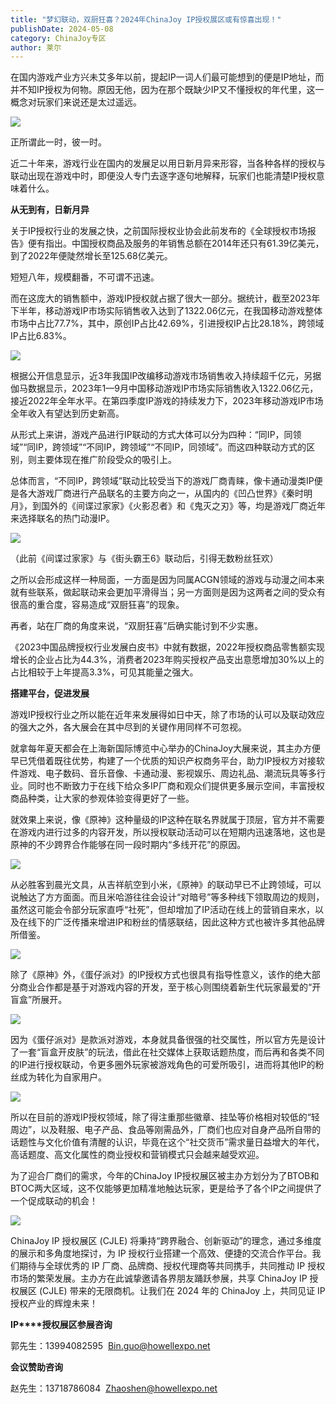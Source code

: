 ```yaml
---
title: "梦幻联动，双厨狂喜？2024年ChinaJoy IP授权展区或有惊喜出现！"
publishDate: 2024-05-08
category: ChinaJoy专区
author: 莱尔
---
```


在国内游戏产业方兴未艾多年以前，提起IP一词人们最可能想到的便是IP地址，而并不知IP授权为何物。原因无他，因为在那个既缺少IP又不懂授权的年代里，这一概念对玩家们来说还是太过遥远。

![](https://ec-net-1251389766.cos.ap-shanghai.myqcloud.com/wp-content/uploads/2024/05/20240508093414201-1024x543.jpg)

正所谓此一时，彼一时。

近二十年来，游戏行业在国内的发展足以用日新月异来形容，当各种各样的授权与联动出现在游戏中时，即便没人专门去逐字逐句地解释，玩家们也能清楚IP授权意味着什么。

**从无到有，日新月异**

关于IP授权行业的发展之快，之前国际授权业协会此前发布的《全球授权市场报告》便有指出。中国授权商品及服务的年销售总额在2014年还只有61.39亿美元，到了2022年便陡然增长至125.68亿美元。

短短八年，规模翻番，不可谓不迅速。

而在这庞大的销售额中，游戏IP授权就占据了很大一部分。据统计，截至2023年下半年，移动游戏IP市场实际销售收入达到了1322.06亿元，在我国移动游戏整体市场中占比77.7%，其中，原创IP占比42.69%，引进授权IP占比28.18%，跨领域IP占比6.83%。

![](https://ec-net-1251389766.cos.ap-shanghai.myqcloud.com/wp-content/uploads/2024/05/20240508093420473-1024x496.jpg)

根据公开信息显示，近3年我国IP改编移动游戏市场销售收入持续超千亿元，另据伽马数据显示，2023年1—9月中国移动游戏IP市场实际销售收入1322.06亿元，接近2022年全年水平。在第四季度IP游戏的持续发力下，2023年移动游戏IP市场全年收入有望达到历史新高。

从形式上来讲，游戏产品进行IP联动的方式大体可以分为四种：“同IP，同领域”“同IP，跨领域”“不同IP，跨领域”“不同IP，同领域”。而这四种联动方式的区别，则主要体现在推广阶段受众的吸引上。

总体而言，“不同IP，跨领域”联动比较受当下的游戏厂商青睐，像卡通动漫类IP便是各大游戏厂商进行产品联名的主要方向之一，从国内的《凹凸世界》《秦时明月》，到国外的《间谍过家家》《火影忍者》和《鬼灭之刃》等，均是游戏厂商近年来选择联名的热门动漫IP。

![](https://ec-net-1251389766.cos.ap-shanghai.myqcloud.com/wp-content/uploads/2024/05/20240508093425254.jpg)

（此前《间谍过家家》与《街头霸王6》联动后，引得无数粉丝狂欢）

之所以会形成这样一种局面，一方面是因为同属ACGN领域的游戏与动漫之间本来就有些联系，做起联动来会更加平滑得当；另一方面则是因为这两者之间的受众有很高的重合度，容易造成“双厨狂喜”的现象。

再者，站在厂商的角度来说，“双厨狂喜”后确实能讨到不少实惠。

《2023中国品牌授权行业发展白皮书》中就有数据，2022年授权商品零售额实现增长的企业占比为44.3%，消费者2023年购买授权产品支出意愿增加30%以上的占比相较于上年提高3.3%，可见其能量之强大。

**搭建平台，促进发展**

游戏IP授权行业之所以能在近年来发展得如日中天，除了市场的认可以及联动效应的强大之外，各大展会在其中尽到的关键作用同样不可忽视。

就拿每年夏天都会在上海新国际博览中心举办的ChinaJoy大展来说，其主办方便早已凭借着既往优势，构建了一个优质的知识产权商务平台，助力IP授权方对接软件游戏、电子数码、音乐音像、卡通动漫、影视娱乐、周边礼品、潮流玩具等多行业。同时也不断致力于在线下给众多IP厂商和观众们提供更多展示空间，丰富授权商品种类，让大家的参观体验变得更好了一些。

就效果上来说，像《原神》这种量级的IP这种在联名界就属于顶层，官方并不需要在游戏内进行过多的内容开发，所以授权联动活动可以在短期内迅速落地，这也是原神的不少跨界合作能够在同一段时期内“多线开花”的原因。

![](https://ec-net-1251389766.cos.ap-shanghai.myqcloud.com/wp-content/uploads/2024/05/20240508093427855-1024x576.jpg)

从必胜客到晨光文具，从吉祥航空到小米，《原神》的联动早已不止跨领域，可以说触达了方方面面。而且米哈游往往会设计“对暗号”等多种线下领取周边的规则，虽然这可能会令部分玩家直呼“社死”，但却增加了IP活动在线上的营销自来水，以及在线下的广泛传播来增进IP和粉丝的情感联结，因此这种方式也被许多其他品牌所借鉴。

![](https://ec-net-1251389766.cos.ap-shanghai.myqcloud.com/wp-content/uploads/2024/05/20240508093435733-1024x934.jpg)

除了《原神》外，《蛋仔派对》的IP授权方式也很具有指导性意义，该作的绝大部分商业合作都是基于对游戏内容的开发，至于核心则围绕着新生代玩家最爱的“开盲盒”所展开。

![](https://ec-net-1251389766.cos.ap-shanghai.myqcloud.com/wp-content/uploads/2024/05/20240508093433221-1024x683.jpg)

因为《蛋仔派对》是款派对游戏，本身就具备很强的社交属性，所以官方先是设计了一套“盲盒开皮肤”的玩法，借此在社交媒体上获取话题热度，而后再和各类不同的IP进行授权联动，令更多圈外玩家被游戏角色的可爱所吸引，进而将其他IP的粉丝成为转化为自家用户。

![](https://ec-net-1251389766.cos.ap-shanghai.myqcloud.com/wp-content/uploads/2024/05/20240508093437484-1024x576.jpg)

所以在目前的游戏IP授权领域，除了得注重那些徽章、挂坠等价格相对较低的“轻周边”，以及鞋服、电子产品、食品等刚需品外，厂商们也应对自身产品所自带的话题性与文化价值有清醒的认识，毕竟在这个“社交货币”需求量日益增大的年代，高话题度、高文化属性的商业授权和营销模式只会越来越受欢迎。

为了迎合厂商们的需求，今年的ChinaJoy IP授权展区被主办方划分为了BTOB和BTOC两大区域，这不仅能够更加精准地触达玩家，更是给予了各个IP之间提供了一个促成联动的机会！

![](https://ec-net-1251389766.cos.ap-shanghai.myqcloud.com/wp-content/uploads/2024/05/20240508093438438-1024x576.jpg)

ChinaJoy IP 授权展区 (CJLE) 将秉持“跨界融合、创新驱动”的理念，通过多维度的展示和多角度地探讨，为 IP 授权行业搭建一个高效、便捷的交流合作平台。我们期待与全球优秀的 IP 厂商、品牌商、授权代理商等共同携手，共同推动 IP 授权市场的繁荣发展。主办方在此诚挚邀请各界朋友踊跃参展，共享 ChinaJoy IP 授权展区 (CJLE) 带来的无限商机。让我们在 2024 年的 ChinaJoy 上，共同见证 IP 授权产业的辉煌未来！

**IP****授权展区参展咨询**

郭先生：13994082595  [Bin.guo@howellexpo.net](mailto:Bin.guo@howellexpo.net)

**会议赞助咨询**

赵先生：13718786084  Zhaoshen@howellexpo.net
